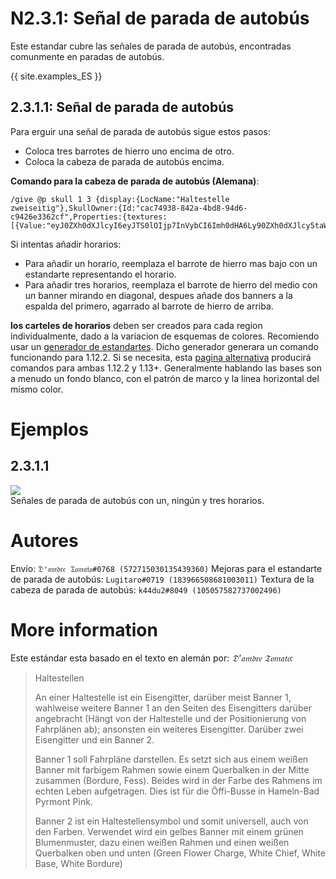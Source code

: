 # N2.3.1: Señal de parada de autobús

Este estandar cubre las señales de parada de autobús, encontradas comunmente en paradas de autobús.

{{ site.examples_ES }}

## 2.3.1.1: Señal de parada de autobús

Para erguir una señal de parada de autobús sigue estos pasos:
* Coloca tres barrotes de hierro uno encima de otro.
* Coloca la cabeza de parada de autobús encima.

**Comando para la cabeza de parada de autobús (Alemana)**:  
```
/give @p skull 1 3 {display:{LocName:"Haltestelle zweiseitig"},SkullOwner:{Id:"cac74938-842a-4bd8-94d6-c9426e3362cf",Properties:{textures:[{Value:"eyJ0ZXh0dXJlcyI6eyJTS0lOIjp7InVybCI6Imh0dHA6Ly90ZXh0dXJlcy5taW5lY3JhZnQubmV0L3RleHR1cmUvMjVmYzgyZjcyNmViNzc2MTQ2MDFlNzYyMjdiZjk3N2E2N2MxMDZjMWY0ODU4YzMyMGJmNzhjMTRjZDAzMDlhMSJ9fX0="}]}}}
```

Si intentas añadir horarios:

* Para añadir un horario, reemplaza el barrote de hierro mas bajo con un estandarte representando el horario.
* Para añadir tres horarios, reemplaza el barrote de hierro del medio con un banner mirando en diagonal, despues añade dos banners a la espalda del primero, agarrado al barrote de hierro de arriba.

**los carteles de horarios** deben ser creados para cada region individualmente, dado a la variacion de esquemas de colores. Recomiendo usar un [generador de estandartes](https://www.needcoolshoes.com/banner). Dicho generador generara un comando funcionando para 1.12.2. Si se necesita, esta [pagina alternativa](https://minecraft.tools/en/banner.php) producirá comandos para ambas 1.12.2 y 1.13+.
Generalmente hablando las bases son a menudo un fondo blanco, con el patrón de marco y la linea horizontal del mismo color.

# Ejemplos

## 2.3.1.1

![](https://cdn.discordapp.com/attachments/702537093527765083/703722199256662066/2020-04-25_23_40_39-Minecraft_1.15.2_-_Singleplayer.png)  
Señales de parada de autobús con un, ningún y tres horarios.

# Autores

Envío: `𝔇'𝔞𝔪𝔡𝔯𝔢 𝔗𝔬𝔪𝔞𝔱𝔬#0768 (572715030135439360)`
Mejoras para el estandarte de parada de autobús: `Lugitaro#0719 (183966508681003011)`
Textura de la cabeza de parada de autobús: `k44du2#8049 (105057582737002496)`

# More information

Este estándar esta basado en el texto en alemán por: _𝔇'𝔞𝔪𝔡𝔯𝔢 𝔗𝔬𝔪𝔞𝔱𝔬:_

> Haltestellen
>
> An einer Haltestelle ist ein Eisengitter, darüber meist Banner 1, wahlweise weitere Banner 1 an den Seiten des Eisengitters darüber angebracht (Hängt von der Haltestelle und der Positionierung von Fahrplänen ab); ansonsten ein weiteres Eisengitter. Darüber zwei Eisengitter und ein Banner 2.
>
> Banner 1 soll Fahrpläne darstellen. Es setzt sich aus einem weißen Banner mit farbigem Rahmen sowie einem Querbalken in der Mitte zusammen (Bordure, Fess). Beides wird in der Farbe des Rahmens im echten Leben aufgetragen. Dies ist für die Öffi-Busse in Hameln-Bad Pyrmont Pink.
>
> Banner 2 ist ein Haltestellensymbol und somit universell, auch von den Farben. Verwendet wird ein gelbes Banner mit einem grünen Blumenmuster, dazu einen weißen Rahmen und einen weißen Querbalken oben und unten (Green Flower Charge, White Chief, White Base, White Bordure)
